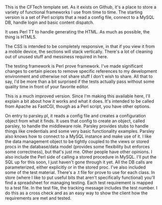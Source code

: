 This is the CFTech template set.  As it exists on Github, it's a place to store 
a variety of functional frameworks I use from time to time.  The starting version
is a set of Perl scripts that a read a config file, connect to a MySQL DB,
handle login and basic content dispatch.

It uses Perl TT to handle generating the HTML.  As much as possible, the
thing is HTML5.

The CSS is intended to be completely responsive, in that if you view it 
from a mobile device, the sections will stack vertically.  There's a lot 
of cleaning out of unused stuff and messiness required in here.

The testing framework is Perl prove framework.  I've made significant changes to certain
pieces to remove specific references to my development environment and 
otherwise not share stuff I don't wish to share.  All that to say, I'd be more
than a bit surprised if the tests actually pass without some quality time
in front of your favorite editor.

This is a much improved version.  Since I'm making this available here, I'll explain a bit 
about how it works and what it does. It's intended to be called from Apache as FastCGI, 
though as a Perl script, you have other options.

On entry to parsley.pl, it reads a config file and creates a configuration object 
from what it finds. It uses that config to create an object, called parsley, 
to handle the middleware role. Parsley provides stubs to handle things like credentials and 
some very basic functionality examples. Parsley also knows how to connect to a MySQL instance and 
make use of it. I like the data management object to be tightly coupled to the views or stored 
procs in the database/data model (provides some flexibility but enforces some correctness), 
but that's just me. Other people have other opinions. I also include the Perl side of calling a stored procedure in MySQL. 
I'll put the SQL up for this soon, I just haven't gone through it yet. All the DB calls are parameterized, 
either explicitly or in the stored proc. I've also included some of the test material. 
There's a .t file for prove to use for each class. In store (where I like to put useful bits that aren't 
specifically functional) you'll find a spreadsheet for managing testing. Each test requirement is mapped to a test file. 
In the test file, the tracking message includes the test number. I do this as a cross check and as an easy 
way to show the client how the requirements are met and tested.

